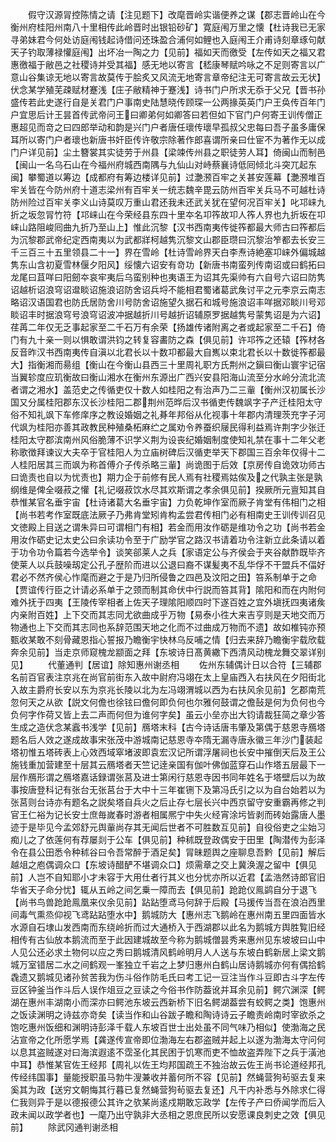 <!-- { "loadSidebar": true } -->
　　假守汉源冐控陈情之请【注见题下】改麾晋岭实谐便养之谋【郡志晋岭山在今衡州府桂阳州南八十里相传此岭晋时出银铅砂矿】寛庭闱万里之懐【杜诗我已无家寻弟妹君今何处访庭闱钱起诗借问还珠盈合浦何如鲤也入庭闱王介甫诗刻章琢句献天子钓取薄禄懽庭闱】出坏冶一陶之力【见前】福如天而徼受【左传如天之福又君惠徼福于敝邑之社稷诗并受其福】感无地以寄言【嵇康琴赋吟咏之不足则寄言以广意山谷集谅无地以寄言故莫传于脍炙又风流无地寄言章帝纪注无可寄言故云无状】伏念某学殖芜疎赋材蹇浅【庄子敝精神于蹇浅】诗书门户所求无忝于父兄【晋书孙盛传若此史遂行自是关君门户事南史陆慧晓传顾琛一公两掾英英门户王奂传百年门户宜思后计王昙首传武帝问王曰卿弟何如卿答曰若但如下官门户何寄王训传僧正惠超见而竒之曰四郎举动和韵是兴门户者唐任瓌传瓌早孤叔父忠每曰吾子虽多庸保耳所以寄门户者瓌也新唐书奸臣传许敬宗除著作郎喜谓所亲曰仕宦不为著作无以成门户详见前】尘土簪裳其实徒劳于州县【梁竦传州县之职徒劳人耳】倚闽山而制邑【闽山一名乌石山在今福州府城西南隅与九仙山对峙蔡襄诗低囘倾北斗突兀起东闽】攀蜀道以筹边【成都府有筹边楼详见前】过灔滪百牢之关甚安莲幕【灔滪堆百牢关皆在今防州府十道志梁州有百牢关一统志魏辛毘云防州百牢关兵马不可越杜诗防州险过百牢关李义山诗莫叹万重山君还我未还武关犹在望何况百牢关】叱邛崃九折之坂忽冐竹符【邛崃山在今荣经县东四十里夲名卭筰故卭人筰人界也九折坂在卭崃山路阻峻囘曲九折乃至山上】惟此沉黎【汉书西南夷传徙筰都最大师古曰筰都后为沉黎郡武帝纪定西南夷以为武都牂柯越隽沉黎文山郡臣瓒曰沉黎治笮都去长安三千三百三十五里领县二十一】界在雪岭【杜诗雪岭界天白李焘诗絶塞卭崃外偏城越隽东山含初夏雪林偃夕阳风】绥懐六诏安有竒功【新唐书南蛮列传南诏或曰鹤拓曰龙尾曰苴咩曰阳劒夲哀牢夷后乌蛮别种也夷语王为诏其先渠帅有六自号六诏曰防隽诏越析诏浪穹诏邆睒诏施浪诏防舍诏兵埒不能相君蜀诸葛武矦讨平之元李京云南志略诏汉语国君也防氏居防舍川号防舍诏施望久据石和城号施浪诏丰咩据邓睒川号邓睒诏丰时据浪穹号浪穹诏波冲据越折川号越折诏辅原罗据越隽号蒙隽诏是为六诏】荏苒二年仅无乏事起家至二千石万有余荣【扬雄传诸附离之者或起家至二千石】倚门有九十亲一则以惧敢谓洪钧之转复容畵防之森【俱见前】许邛筰之还辕【筰材各反音昨汉书西南夷传自滇以北君长以十数卭都最大自嶲以束北君长以十数徙筰都最大】指衡湘而昜组【衡山在今衡山县西三十里周礼职方氏荆州之鎭曰衡山寰宇记宿当翼轸度应玑衡故曰衡山湘水在衡州东源出广西兴安县阳海山流至分水岭分流北流者谓之湘水】盖范史之传循吏仅十数人如桂阳之有治声乃二三軰【衡州汉初属长沙国又分属桂阳郡东汉长沙桂阳二郡荆州范晔后汉书循吏传魏飒字子产迁桂阳太守俗不知礼飒下车修庠序之教设婚姻之礼朞年邦俗从化视事十年郡内清理茨充字子河代飒为桂阳亦善其政教民种殖桑柘麻纻之属劝令养蚕织屦民得利益焉许荆字少张迁桂阳太守郡滨南州风俗脆薄不识学义荆为设丧纪婚姻制度使知礼禁在事十二年父老称歌徴拜谏议大夫卒于官桂阳人为立庙树碑后汉循吏举天下郡国三百余年仅得十二人桂阳居其三而飒为称首傅介子传杀略三軰】尚诡图于后效【京房传自诡效功师古曰诡责也自以为忧责也】期力企于前修有民人焉有社稷焉姑俟及之代孰主张是孰纲维是俾全啜菽之懽【礼记啜菽饮水尽其欢斯谓之孝余俱见前】揆厥所元亶知其自恭惟某官名垂宇宙【杜诗诸葛大名垂宇宙】力负乾坤作室而厥子肯堂有伟相门之相【尚书若考作室既底法厥子乃弗肯堂矧肯构孟尝君传相门必有相南史王训传训召见文徳殿上目送之谓朱异曰可谓相门有相】若金而用汝作砺是维功令之功【尚书若金用汝作砺史记太史公曰余读功令至于广励学官之路汉书请着功令注新立此条请以着于功令功令篇若今选举令】谈笑郤莱人之兵【家语定公与齐侯会于夹谷献酢既毕齐使莱人以兵鼓噪刼定公孔子歴阶而进以公退曰裔不谋髪夷不乱华俘不干盟兵不偪好君必不然齐侯心怍麾而避之于是乃归所侵鲁之四邑及汶阳之田】笞系制单于之命【贾谊传行臣之计请必系单于之颈而制其命伏中行説而笞其背】隂阳和而在内附何难外抚于四夷【王陵传宰相者上佐天子理隂阳顺四时下遂百姓之宜外塡抚四夷诸矦内亲附百姓】上下交而其志同尤欲曲成乎万物【易泰小徃大来吉亨则是天地交而万物通也上下交而其志同也系辞范围天地之化而不过曲成万物而不遗】故如椎钝亦预甄收某敢不刻骨藏恩指心誓报乃瞻衡宇快林乌反哺之情【归去来辞乃瞻衡宇载欣载奔余见前】当走京师窥槐龙颛面之拜【东坡诗日髙黄繖下西清风动槐龙舞交翠详别见】
　　代董通判【居谊】除知惠州谢丞相
　　佐州东辅偶计日以合符【三辅郡名前百官表注京兆在尚官前街东入故中尉府冯翊在太上皇庙西入右扶风在夕阳街北入故主爵府长安以东为京兆长陵以北为左冯翊渭城以西为右扶风余见前】乞郡南荒忽何天之从欲【説文何儋也徐铉曰儋何即负何也尔雅何鼓谓之儋鼔是何为负何也今负何字作荷又皆上去二声而何但为谁何字矣】虽云小垒亦出大钧请裁狂简之章少答生成之造伏念某蠧书浅学【见前】鴈塔末科【古今诗话唐韦肇及第偶于慈恩寺鴈塔题名后人效之遂成故事宋张茂中游城南记慈恩寺夲隋无漏寺唐永徽三年沙门装起塔初惟五塔砖表上心效西域窣堵波即袁宏汉记所谓浮屠祠也长安中摧倒天后及王公施钱重加营建至十层其云鴈塔者天竺记逹亲国有伽叶佛伽蓝穿石山作塔五层最下一层作鴈形谓之鴈塔嘉话録谓张莒及进士第闲行慈恩寺因书同年姓名于塔壁后以为故事按唐登科记有张台无张莒台于大中十三年崔铏下及第冯氏引之以为自台始若以为张莒则台诗亦有题名之説矣塔自兵火之后止存七层长兴中西京留守安重霸再修之判官王仁裕为记长安士庶毎嵗春时游者相属熈宁中失火经宵涂圬皆剥而砖始露唐人墨迹于是毕见今孟郊舒元舆軰尚存其无闻后世者不可胜数互见前】自役俗吏之尘始习痴儿之了依莲何有荐屡剡于公车【俱见前】种秫既登政偶安于田里【陶潜传为彭泽令在县公田悉令种秫谷曰令吾常醉于酒足矣】冐昧题舆之座聊息吾黔【见前】解后越俎之庖偶调众口【东坡诗醋酽不堪调众口】烦需章之交上冀涣渥之留中【俱见前】人岂不自知耶小才未容于大用仕者行其义也分忧亦所以近君【孟浩然诗郎官旧华省天子命分忧】辄从五岭之间乞乗一障而去【俱见前】跄跄仪鳯鹢自分于退飞【尚书鸟兽跄跄鳯凰来仪余见前】跕跕堕鸢马何辞于后殿【马援传当吾在浪泊西里间毒气熏烝仰视飞鸢跕跕堕水中】鹅城防大【惠州志飞鹅岭在惠州南五里四面皆水水源自石埭山发西南而东绕岭折而过大通桥入于西湖郡以此名为鹅城方舆胜覧旧经相传有古仙放本鹅流而至于此因建城故至今称为鹅城僧昙秀来惠州见东坡坡曰山中人见公还必求土物何以应之秀曰鹅城清风鹤岭明月人人送与东坡白鹤新居上梁文鹅城万室错居二水之间鹤观一峯独立千岩之上梦归惠州白鹤山居诗鹅城亦何有偶拾鹤毳遗又鹅城见诸孙贫苦我为伤斗俗作防毛氏曰考工记一豆注当作斗豆即古斗字左传豆区钟釜当作斗后人误作俎豆之豆读之今俗书作防葢讹并耳余见前】鳄穴渊深【鳄湖在惠州丰湖南小而深亦曰鳄池东坡云西新桥下旧名鳄湖葢尝有蛟鳄之类】饱惠州之饭读渊明之诗兹亦竒矣【读当作和山谷跋子瞻和陶诗诗云子瞻责岭南时宰欲杀之饱吃惠州饭细和渊明诗彭泽千载人东坡百世士出处虽不同气味乃相似】使渤海之民沾宣帝之化所愿学焉【龚遂传宣帝即位渤海左右郡盗贼并起上以遂为渤海太守问何以息其盗贼遂对曰海滨遐逺不霑圣化其民困于饥寒而吏不恤故盗弄陛下之兵于潢池中耳】恭惟某官佐王经邦【周礼以佐王均邦国疏王不独治故云佐王尚书论道经邦孔传经纬国事】量能授职虽马勃牛溲兼收并蓄何所不容【见前】然蝇营狗茍驱去复来奚其为政【送穷文朝悔其行暮已复然蝇营狗茍驱去复还】凡干内补悉与外除求仁得仁我则异于是以德报德公其许之欤某尚逺戍期敢忘政学【左传子产曰侨闻学而后入政未闻以政学者也】一麾乃出守孰非大丞相之恩庶民所以安愿课良刺史之效【俱见前】
　　除武冈通判谢丞相
